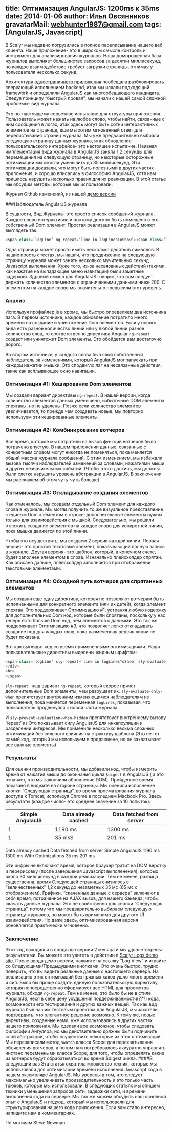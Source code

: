 title: Оптимизация AngularJS: 1200ms к 35ms
date: 2014-01-06
author: Илья Овсянников
gravatarMail: webhunter1987@gmail.com
tags: [AngularJS, Javascript]
---

В Scalyr мы недавно погрузились в полное переписывание нашего веб клиента. Наше приложение- это в широком смысле контроль и инструмент для анализирования журналов. Наша доморощенная база журналов выполняет большинство запросов за десятки миллисекунд, но каждое взаимодействие требует загрузки страницы, отнимая у пользователя несколько секунд.

Архитектура [одностраничного приложения](http://en.wikipedia.org/wiki/Single-page_application) пообещала разблокировать сверкающий исполнением backend, итак мы искали подходящий framework и определили AngularJS как многообещающего кандидата. Следуя принципу “быстрый провал”, мы начали с нашей самой сложной проблемы- вид журнала.

Это по-настоящему серьезное испытание для структуры приложения. Пользователь может нажать на любое слово, чтобы найти, связанные с ним сообщения в логах, итак здесь могут быть сотни интерактивных элементов на странице, еще мы хотим мгновенный ответ для перелистывания страниц журнала. Мы уже предварительно выбрали следующую страницу данных журнала, итак обновление пользовательского интерфейса- это настоящее испытание. Наивная имплементация вида журнала в AngularJS заняла 1,2 секунды для перемещения на следующую страницу, но некоторые осторожные оптимизации мы смогли уменьшить до 35 миллисекунд. Эти оптимизации доказали, что могут быть полезными в других частях приложения, и хорошо вписались в философию AngularJS, хотя нам пришлось нарушить несколько правил для их реализации. В этой статье мы обсудим методы, которые мы использовали.

Журнал Github изменений, из нашей [демо версии](https://www.scalyr.com/logStart)

###Наблюдатель AngularJS журнала

В сущности, Вид Журнала- это просто список сообщений журнала. Каждое слово интерактивно и поэтому должно быть помещено в его собственный Dom элемент. Простая реализация в AngularJS может выглядеть так:

```js
<span class=’logLine’ ng-repeat=’line in logLinesToShow’><span class=’logToken’ ng-repeat=’token in line’>{{token | formatToken}} </span><br></span>
```
Одна страница может просто иметь несколько десятков символов. В наших простых тестах, мы нашли, что  продвижение на следующую страницу журнала может занять несколько мучительных секунд Javascript выполнения. Хуже того, из-за несвязанных действий (такими, как нажатие на выпадающее меню навигации) были заметные задержки. Здравый смысл для AngularJS говорит, что вам следует держать количество элементов с ограниченными данными ниже 200. С элементом на каждое слово мы значительно превысили этот уровень.

### Анализ

Используя профайлер js в хроме, мы быстро определяем два источника лага. В первом источнике, каждое обновление потратило много времени на создание и уничтожение Dom элементов. Если у нового вида есть разное количество линий или у любой линии разное количество слов, то соответственно директива Angular `ng-repeat` создаст или уничтожит Dom элементы. Это обойдется вам достаточно дорого.

Во втором источнике, у каждого слова был свой собственный наблюдатель за изменениями, который AngularJS мог запускать при каждом нажатии мышки. Это сподвигло лаг на несвязанные действия, такие как всплывающее окно навигации.

### Оптимизация #1: Кеширование Dom элементов

Мы создали вариант директивы `ng-repeat`. В нашей версии, когда количество элементов данных уменьшено, избыточные DOM элементы спрятаны, но не удалены. Позже если количество элементов увеличивается, то прежде чем создавать новые, мы повторно используем эти кешированные элементы.

### Оптимизация #2: Комбинирование вотчеров

Все время, которое мы потратили на вызов функций вотчеров было потрачено впустую. В нашем приложении данные, связанные с конкретным словом могут никогда не поменяться, пока меняется общий массив журнала сообщений. С этим изменением, мы избежали вызова тысячи наблюдателей изменений за словами, нажатиями мыши и других незначительных событий. (Чтобы этого достичь, мы должны были слегка нарушить уровень абстракции в AngularJS. В заключении мы расскажем об этом чуть-чуть больше)

### Оптимизация #3: Откладывание создания элементов

Как отмечалось, мы создаем отдельный Dom элемент для каждого слова в журнале. Мы могли получить то же визуальное представление с единым Dom элементом в строке; дополнительные элементы нужны только для взаимодействия с мышкой. Следовательно, мы решили отложить создание элементов на каждое слово для конкретной линии, пока мышка движется по этой линии.

Чтобы это осуществить, мы создаем 2 версии каждой линии. Первая версия- это простой текстовый элемент, показывающий полную запись в журнале. Другая версия- это шаблон, который, в конечном счете, будет заполнен элементом в слове. Изначально плейсхолдер спрятан. Как описано дальше, плейсхолдер заполняется при отображении текстовыми элементами.

### Оптимизация #4: Обходной путь вотчеров для спрятанных элементов

Мы создали еще одну директиву, которая не позволяют вотчерам быть исполненными для конкретного элемента (или их детей), когда элемент спрятан. Это поддерживает Оптимизацию #1, устраняя любую издержку для дополнительных Dom нод, которые были спрятаны, поскольку у нас теперь есть больше Dom нод, чем элементов с данными. Это так же поддерживает Оптимизацию #3, что позволяет легко откладывать создание нод для каждых слов, пока размеченная версия линии не будет показана.

Вот как выглядит код со всеми примененными оптимизациями. Наши пользовательские директивы выделены жирным шрифтом:

```js
<span class=’logLine’ sly-repeat=’line in logLinesToShow’ sly-evaluate-only-when=’logLines’><div ng-mouseenter=”mouseHasEntered = true”><span ng-show=’!mouseHasEntered’>{{logLine | formatLine }} </span><div ng-show=’mouseHasEntered’ sly-prevent-evaluation-when-hidden><span class=’logToken’ sly-repeat=’tokens in line’>{{token | formatToken }}</span></div>
</div>
<br>
</span>
```

`sly-repeat`- наш вариант `ng-repeat`, который скорее прячет дополнительные Dom элементы, чем разрушает их. 
`sly-evaluate-only-when` препятствует внутренним изменяющимся наблюдателям из выполнения, пока меняется переменная `logLines`, показывая, что пользователь продвинулся к новой части журнала. 

И `sly-prevent-evaluation-when-hidden` препятствует внутреннему вызову ‘repeat’ из 
Это показывает силу AngulsrJS для инкапсуляции и разделении интересов. Мы применили несколько весьма сложных оптимизаций без сильного влияния на структуру шаблона (Это не тот самый код, который мы используем в продакшене, но он захватывает все важные элементы).

### Результаты

Для оценки производительности, мы добавили код, чтобы измерить время от нажатия мыши до окончания цикла `$digest` в AngularJS ( а это означает, что мы закончили обновление DOM). Пройденное время показано в виджите на стороне страницы. Мы оценили исполнение кнопки “Следующая страница”, во время просматривания журнала доступа к Tomcat, используя Chrome в последнем Macbook Pro. Здесь результаты (каждое число- это среднее значение за 10 попыток):

<table>
	<thead>
		<tr>
		   <th>Simple AngularJS</th>
		   <th>Data already cached</th>
		   <th>Data fetched from server</th>
		</tr>
	</thead>
	<tbody>
		<tr>
		   <td>1</td>
		   <td>1190 ms</td>
		   <td>1300 ms</td>
		</tr>
		<tr>
		   <td>1</td>
		   <td>35 msS</td>
		   <td>201 ms</td>
		</tr>
	</tbody>
</table>

Data already cached
Data fetched from server
Simple AngularJS
1190 ms
1300 ms
With Optimizations
35 ms
201 ms

Эти цифры не включают время, которое браузер тратит на DOM верстку и перерисовку (после завершения Javascript выполенения), которых около 30 миллисекунд в каждой реализации. Тем не менее, разница существенна; время Следующей страницы снизилось с “величественных” 1,2 секунд  до незаметных 35 мс (65 мс с отображением).
Графики,  “скаченные данные с сервера” включают в себя время, потраченное на AJAX вызов, для нашего бэкенда, чтобы скачать данные журнала. Это не свойственно для кнопки “Следующая страница”, потому что мы предварительно выбираем следующую страницу журналов, но может быть применимо для другого UI взаимодействия. Но даже здесь, оптимизированная версия обновляется практически мгновенно.
### Заключение
Этот код находился в продакшн версии 2 месяца и мы удовлетворены результатами. Вы можете это увитеть в действии в  [Scalyr Logs demo site](https://www.scalyr.com/logStart). После ввода демо версии, нажмите на ссылку “Log View”  и играйте со Следующими/Предыдущими кнопками. Это очень быстро, трудно поверить, что вы видите реальные данные с настоящего сервера.
На реализацию этих оптимизаций без грязных хаков ушло много времени и сил. Было бы проще создать единую пользовательскую директиву, которая непосредственно сформирует все HTML для просмотра журнала, обходя `ng-repeat`. Тем не менее, это было бы не в стиле AngularJS, неся в себе цену ухудшения поддерживаемости(???) кода, возможности его тестирования и других важных вещей. Так как вид журнала был нашим тестовым проектом для AngularJS, мы захотели подтвердить, что элегантное решение возможно. К тому же, новые директивы, созданные нами, уже использовались в других частях нашего приложения.
Мы сделали все возможное, чтобы следовать философии Ангуляра, но мы действительно должны были подчинить слой абстракции, чтобы осуществить некоторые из этих оптимизаций. Мы перезаписали метод `$watch` класса Scope для перехватывания объявления вотчеров, а потом нам потребовалось аккуратно управлять инстанс переменными класса Scope, для того, чтобы определять какие из вотчеров будут обрабатываться во время $digest цикла.
 ####В следующий раз
Эта статья охватила множество техник, которые мы использовали для оптимизации времени исполнения Javascript кода в нашем экземпляре AngularJS. Мы уверены в том, что следует максимально увеличивать производительность и это только часть трюков, которые мы использовали. В следующих статьях мы опишем техники уменьшения запросов сети, задержки сети, и времени выполнения кода на сервере. Мы так же можем обсудить наш основной опыт с AngularJS и подход, который мы использовали для структурирования нашего кода приложения. Если вам стало интересно, напишите нам в комментариях.

По мотивам Steve Newman

